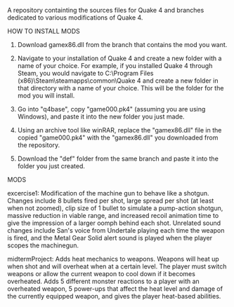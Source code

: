 A repository containting the sources files for Quake 4 and branches dedicated to various modifications of Quake 4.

HOW TO INSTALL MODS
1. Download gamex86.dll from the branch that contains the mod you want. 

2. Navigate to your installation of Quake 4 and create a new folder with a name of your choice. For example, if you installed Quake 4 through Steam, you would navigate to C:\Program Files (x86)\Steam\steamapps\common\Quake 4 and create a new folder in that directory with a name of your choice. This will be the folder for the mod you will install. 

3. Go into "q4base", copy "game000.pk4" (assuming you are using Windows), and paste it into the new folder you just made. 

4. Using an archive tool like winRAR, replace the "gamex86.dll" file in the copied "game000.pk4" with the "gamex86.dll" you downloaded from the repository. 

5. Download the "def" folder from the same branch and paste it into the folder you just created. 

MODS

excercise1: Modification of the machine gun to behave like a shotgun. Changes include 8 bullets fired per shot, large spread per shot (at least when not zoomed), clip size of 1 bullet to simulate a pump-action shotgun, massive reduction in viable range, and increased recoil animation time to give the impression of a larger oomph behind each shot. Unrelated sound changes include San's voice from Undertale playing each time the weapon is fired, and the Metal Gear Solid alert sound is played when the player scopes the machinegun.

midtermProject: Adds heat mechanics to weapons. Weapons will heat up when shot and will overheat when at a certain level. The player must switch weapons or allow the current weapon to cool down if it becomes overheated. Adds 5 different monster reactions to a player with an overheated weapon, 5 power-ups that affect the heat level and damage of the currently equipped weapon, and gives the player heat-based abilities.
